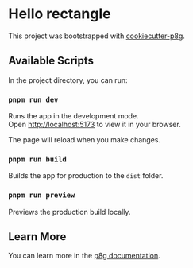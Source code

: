 # Hello rectangle

This project was bootstrapped with [cookiecutter-p8g](https://github.com/bernhardfritz/cookiecutter-p8g).

## Available Scripts

In the project directory, you can run:

### `pnpm run dev`

Runs the app in the development mode.\
Open [http://localhost:5173](http://localhost:5173) to view it in your browser.

The page will reload when you make changes.

### `pnpm run build`

Builds the app for production to the `dist` folder.

### `pnpm run preview`

Previews the production build locally.

## Learn More

You can learn more in the [p8g documentation](https://bernhardfritz.github.io/p8g).
